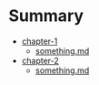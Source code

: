 # Summary

* [chapter-1](chapter-1/README.md)
    * [something.md](chapter-1/something.md)
* [chapter-2](chapter-2/README.md)
    * [something.md](chapter-2/something.md)
